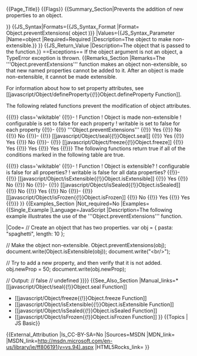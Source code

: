 {{Page_Title}}
{{Flags}}
{{Summary_Section|Prevents the addition of new properties to an object.

}}
{{JS_Syntax|Formats={{JS_Syntax_Format
|Format= Object.preventExtensions( object )}}
|Values={{JS_Syntax_Parameter
|Name=object
|Required=Required
|Description=The object to make non-extensible.}}
}}
{{JS_Return_Value
|Description=The object that is passed to the function.}}
==Exceptions==
If the object argument is not an object, a TypeError exception is thrown.
{{Remarks_Section
|Remarks=The '''Object.preventExtensions''' function makes an object non-extensible, so that new named properties cannot be added to it. After an object is made non-extensible, it cannot be made extensible.

For information about how to set property attributes, see [[javascript/Object/defineProperty{{!}}Object.defineProperty Function]].

The following related functions prevent the modification of object attributes.

{{{!}} class='wikitable'
{{!}}-
! Function
! Object is made non-extensible
! configurable is set to false for each property
! writable is set to false for each property
{{!}}-
{{!}} '''Object.preventExtensions'''
{{!}} Yes
{{!}} No
{{!}} No
{{!}}-
{{!}} [[javascript/Object/seal{{!}}Object.seal]]
{{!}} Yes
{{!}} Yes
{{!}} No
{{!}}-
{{!}} [[javascript/Object/freeze{{!}}Object.freeze]]
{{!}} Yes
{{!}} Yes
{{!}} Yes
{{!}}} 
The following functions return true if all of the conditions marked in the following table are true.

{{{!}} class='wikitable'
{{!}}-
! Function
! Object is extensible?
! configurable is false for all properties?
! writable is false for all data properties?
{{!}}-
{{!}} [[javascript/Object/isExtensible{{!}}Object.isExtensible]]
{{!}} Yes
{{!}} No
{{!}} No
{{!}}-
{{!}} [[javascript/Object/isSealed{{!}}Object.isSealed]]
{{!}} No
{{!}} Yes
{{!}} No
{{!}}-
{{!}} [[javascript/Object/isFrozen{{!}}Object.isFrozen]]
{{!}} No
{{!}} Yes
{{!}} Yes
{{!}}} 
}}
{{Examples_Section
|Not_required=No
|Examples={{Single_Example
|Language=JavaScript
|Description=The following example illustrates the use of the '''Object.preventExtensions''' function.

|Code= // Create an object that has two properties.
 var obj = { pasta: "spaghetti", length: 10 };
 
 // Make the object non-extensible.
 Object.preventExtensions(obj);
 document.write(Object.isExtensible(obj));
 document.write("&lt;br/&gt;");
 
 // Try to add a new property, and then verify that it is not added.
 obj.newProp = 50;
 document.write(obj.newProp);
 
 // Output:
 // false
 // undefined
}}}}
{{See_Also_Section
|Manual_links=* [[javascript/Object/seal{{!}}Object.seal Function]]
* [[javascript/Object/freeze{{!}}Object.freeze Function]]
* [[javascript/Object/isExtensible{{!}}Object.isExtensible Function]]
* [[javascript/Object/isSealed{{!}}Object.isSealed Function]]
* [[javascript/Object/isFrozen{{!}}Object.isFrozen Function]]
}}
{{Topics | JS Basic}}

{{External_Attribution
|Is_CC-BY-SA=No
|Sources=MSDN
|MDN_link=
|MSDN_link=http://msdn.microsoft.com/en-us/library/ie/ff806191(v=vs.94).aspx
|HTML5Rocks_link=
}}
